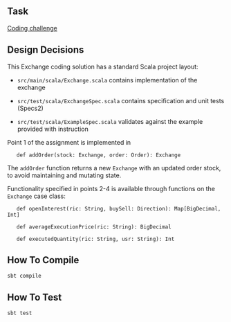 ## Task

[Coding challenge](./doc/CHALLENGE.md)

## Design Decisions

This Exchange coding solution has a standard Scala project layout:

* `src/main/scala/Exchange.scala` contains implementation of the exchange

* `src/test/scala/ExchangeSpec.scala` contains specification and unit tests (Specs2)

* `src/test/scala/ExampleSpec.scala` validates against the example provided with instruction

Point 1 of the assignment is implemented in 

```
   def addOrder(stock: Exchange, order: Order): Exchange  
```

The `addOrder` function returns a new `Exchange` with an updated order stock, to avoid maintaining and mutating state.   
 
Functionality specified in points 2-4 is available through functions on the `Exchange` case class:
 
``` 
   def openInterest(ric: String, buySell: Direction): Map[BigDecimal, Int] 
   
   def averageExecutionPrice(ric: String): BigDecimal
     
   def executedQuantity(ric: String, usr: String): Int   
```

## How To Compile

`sbt compile`

## How To Test

`sbt test`